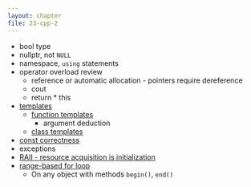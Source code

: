 ```yaml
---
layout: chapter
file: 23-cpp-2
---
```




- bool type
- nullptr, not `NULL`
- namespace, `using` statements
- operator overload review
  - reference or automatic allocation - pointers require dereference
  - cout
  - return * this
- [templates](http://en.cppreference.com/w/cpp/language/template_parameters)
  - [function templates](http://en.cppreference.com/w/cpp/language/function_template)
    - argument deduction
  - [class templates](http://en.cppreference.com/w/cpp/language/class_template)
- [const correctness](https://isocpp.org/wiki/faq/const-correctness)
- exceptions
- [RAII - resource acquisition is initialization](http://en.cppreference.com/w/cpp/language/raii)
- [range-based for loop](http://en.cppreference.com/w/cpp/language/range-for)
  - On any object with methods `begin()`, `end()`


